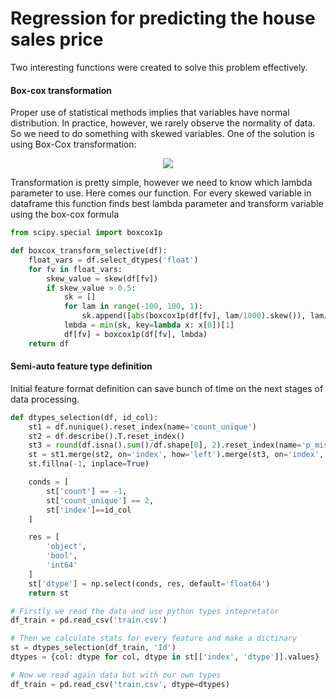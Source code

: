 # Regression for predicting the house sales price

Two interesting functions were created to solve this problem effectively.

#### Box-cox transformation

Proper use of statistical methods implies that variables have normal distribution. In practice, however, we rarely observe the normality of data.
So we need to do something with skewed variables.
One of the solution is using Box-Cox transformation:

<p align="center"> 
    <img src="https://wikimedia.org/api/rest_v1/media/math/render/svg/b565ae8f1cce1e4035e2a36213b8c9ce34b5029d">
</p>
Transformation is pretty simple, however we need to know which lambda parameter to use. Here comes our function.
For every skewed variable in dataframe this function finds best lambda parameter and transform variable using the box-cox formula

```python
from scipy.special import boxcox1p

def boxcox_transform_selective(df):
    float_vars = df.select_dtypes('float')
    for fv in float_vars:
        skew_value = skew(df[fv])
        if skew_value > 0.5:
            sk = []
            for lam in range(-100, 100, 1):
                sk.append([abs(boxcox1p(df[fv], lam/1000).skew()), lam/1000])
            lmbda = min(sk, key=lambda x: x[0])[1]
            df[fv] = boxcox1p(df[fv], lmbda)
    return df
```

#### Semi-auto feature type definition

Initial feature format definition can save bunch of time on the next stages of data processing.

```python
def dtypes_selection(df, id_col):
    st1 = df.nunique().reset_index(name='count_unique')
    st2 = df.describe().T.reset_index()
    st3 = round(df.isna().sum()/df.shape[0], 2).reset_index(name='p_miss')
    st = st1.merge(st2, on='index', how='left').merge(st3, on='index', how='left')
    st.fillna(-1, inplace=True)

    conds = [
        st['count'] == -1,
        st['count_unique'] == 2,
        st['index']==id_col
    ]

    res = [
        'object',
        'bool',
        'int64'
    ]
    st['dtype'] = np.select(conds, res, default='float64')
    return st

# Firstly we read the data and use python types intepretator
df_train = pd.read_csv('train.csv')

# Then we calculate stats for every feature and make a dictinary
st = dtypes_selection(df_train, 'Id')
dtypes = {col: dtype for col, dtype in st[['index', 'dtype']].values}

# Now we read again data but with our own types
df_train = pd.read_csv('train.csv', dtype=dtypes)
```
